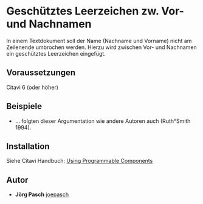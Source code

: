 # Geschütztes Leerzeichen zw. Vor- und Nachnamen

In einem Textdokument soll der Name (Nachname und Vorname) nicht am Zeilenende umbrochen werden. Hierzu wird zwischen Vor- und Nachnamen ein geschütztes Leerzeichen eingefügt.

## Voraussetzungen
Citavi 6 (oder höher)

## Beispiele

- ... folgten dieser Argumentation wie andere Autoren auch (Ruth°Smith 1994).

## Installation
Siehe Citavi Handbuch: [Using Programmable Components](https://www.citavi.com/programmable_components)

## Autor

* **Jörg Pasch** [joepasch](https://github.com/joepasch)
